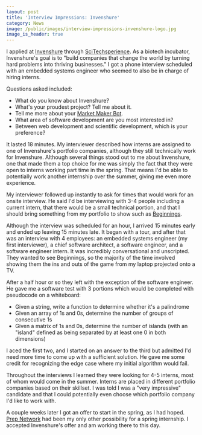 ```yaml
---
layout: post
title: 'Interview Impressions: Invenshure'
category: News
image: /public/images/interview-impressions-invenshure-logo.jpg
image_is_header: true
---
```


I applied at [Invenshure](https://invenshure.com/) through [SciTechsperience](https://scitechmn.org/). As a biotech incubator, Invenshure's goal is to "build companies that change the world by turning hard problems into thriving businesses." I got a phone interview scheduled with an embedded systems engineer who seemed to also be in charge of hiring interns.

<!--more-->

Questions asked included:

* What do you know about Invenshure?
* What's your proudest project? Tell me about it.
* Tell me more about your [Market Maker Bot](/projects/currency/).
* What area of software development are you most interested in?
* Between web development and scientific development, which is your preference?

It lasted 18 minutes. My interviewer described how interns are assigned to one of Invenshure's portfolio companies, although they still technically work for Invenshure. Although several things stood out to me about Invenshure, one that made them a top choice for me was simply the fact that they were open to interns working part time in the spring. That means I'd be able to potentially work another internship over the summer, giving me even more experience.

My interviewer followed up instantly to ask for times that would work for an onsite interview. He said I'd be interviewing with 3-4 people including a current intern, that there would be a small technical portion, and that I should bring something from my portfolio to show such as [Beginnings](/projects/beginnings/).

Although the interview was scheduled for an hour, I arrived 15 minutes early and ended up leaving 15 minutes late. It began with a tour, and after that was an interview with 4 employees: an embedded systems engineer (my first interviewer), a chief software architect, a software engineer, and a software engineer intern. It was incredibly conversational and unscripted. They wanted to see Beginnings, so the majority of the time involved showing them the ins and outs of the game from my laptop projected onto a TV.

After a half hour or so they left with the exception of the software engineer. He gave me a software test with 3 portions which would be completed with pseudocode on a whiteboard:

* Given a string, write a function to determine whether it's a palindrome
* Given an array of 1s and 0s, determine the number of groups of consecutive 1s
* Given a matrix of 1s and 0s, determine the number of islands (with an "island" defined as being separated by at least one 0 in both dimensions)

I aced the first two, and I started on an answer to the third but admitted I'd need more time to come up with a sufficient solution. He gave me some credit for recognizing the edge case where my initial algorithm would fail.

Throughout the interviews I learned they were looking for 4-5 interns, most of whom would come in the summer. Interns are placed in different portfolio companies based on their skillset. I was told I was a "very impressive" candidate and that I could potentially even choose which portfolio company I'd like to work with.

A couple weeks later I got an offer to start in the spring, as I had hoped. [Prep Network](/interview-impressions-prep-network/) had been my only other possibility for a spring internship. I accepted Invenshure's offer and am working there to this day.
